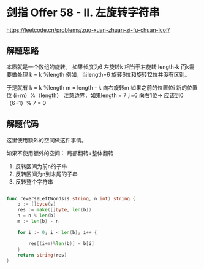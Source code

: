 # 剑指 Offer 58 - II. 左旋转字符串

https://leetcode.cn/problems/zuo-xuan-zhuan-zi-fu-chuan-lcof/


## 解题思路

本质就是一个数组的旋转。
如果长度为6 左旋转k 相当于右旋转 length-k  而k需要做处理 k = k %length
例如，当length=6 旋转6位和旋转12位并没有区别。

于是就有 k = k %length   m = length - k  向右旋转m
如果之前的位置位i 新的位置位 (i+m）%（length）
注意边界，如果length = 7 ,i=6 向右1位-> 应该到0
（6+1）% 7 = 0



## 解题代码

这里使用额外的空间做这件事情。

如果不使用额外的空间：
局部翻转+整体翻转
1. 反转区间为前n的子串
2. 反转区间为n到末尾的子串
3. 反转整个字符串



```go

func reverseLeftWords(s string, n int) string {
	b := []byte(s)
	res := make([]byte, len(b))
	n = n % len(b)
	m := len(b) - n

	for i := 0; i < len(b); i++ {

		res[(i+m)%len(b)] = b[i]
	}
	return string(res)
}

```